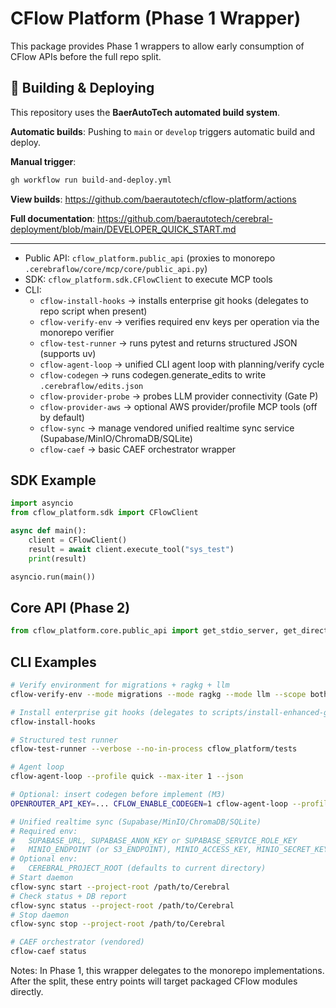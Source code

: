 # CFlow Platform (Phase 1 Wrapper)

This package provides Phase 1 wrappers to allow early consumption of CFlow APIs before the full repo split.

## 🚀 Building & Deploying

This repository uses the **BaerAutoTech automated build system**.

**Automatic builds**: Pushing to `main` or `develop` triggers automatic build and deploy.

**Manual trigger**:
```bash
gh workflow run build-and-deploy.yml
```

**View builds**: https://github.com/baerautotech/cflow-platform/actions

**Full documentation**: https://github.com/baerautotech/cerebral-deployment/blob/main/DEVELOPER_QUICK_START.md

---

- Public API: `cflow_platform.public_api` (proxies to monorepo `.cerebraflow/core/mcp/core/public_api.py`)
- SDK: `cflow_platform.sdk.CFlowClient` to execute MCP tools
- CLI:
  - `cflow-install-hooks` → installs enterprise git hooks (delegates to repo script when present)
  - `cflow-verify-env` → verifies required env keys per operation via the monorepo verifier
  - `cflow-test-runner` → runs pytest and returns structured JSON (supports uv)
  - `cflow-agent-loop` → unified CLI agent loop with planning/verify cycle
  - `cflow-codegen` → runs codegen.generate_edits to write `.cerebraflow/edits.json`
  - `cflow-provider-probe` → probes LLM provider connectivity (Gate P)
  - `cflow-provider-aws` → optional AWS provider/profile MCP tools (off by default)
  - `cflow-sync` → manage vendored unified realtime sync service (Supabase/MinIO/ChromaDB/SQLite)
  - `cflow-caef` → basic CAEF orchestrator wrapper

## SDK Example

```python
import asyncio
from cflow_platform.sdk import CFlowClient

async def main():
    client = CFlowClient()
    result = await client.execute_tool("sys_test")
    print(result)

asyncio.run(main())
```

## Core API (Phase 2)

```python
from cflow_platform.core.public_api import get_stdio_server, get_direct_client_executor, safe_get_version_info
```

## CLI Examples

```bash
# Verify environment for migrations + ragkg + llm
cflow-verify-env --mode migrations --mode ragkg --mode llm --scope both

# Install enterprise git hooks (delegates to scripts/install-enhanced-git-hooks.sh)
cflow-install-hooks

# Structured test runner
cflow-test-runner --verbose --no-in-process cflow_platform/tests

# Agent loop
cflow-agent-loop --profile quick --max-iter 1 --json

# Optional: insert codegen before implement (M3)
OPENROUTER_API_KEY=... CFLOW_ENABLE_CODEGEN=1 cflow-agent-loop --profile quick --max-iter 1 --json

# Unified realtime sync (Supabase/MinIO/ChromaDB/SQLite)
# Required env:
#   SUPABASE_URL, SUPABASE_ANON_KEY or SUPABASE_SERVICE_ROLE_KEY
#   MINIO_ENDPOINT (or S3_ENDPOINT), MINIO_ACCESS_KEY, MINIO_SECRET_KEY
# Optional env:
#   CEREBRAL_PROJECT_ROOT (defaults to current directory)
# Start daemon
cflow-sync start --project-root /path/to/Cerebral
# Check status + DB report
cflow-sync status --project-root /path/to/Cerebral
# Stop daemon
cflow-sync stop --project-root /path/to/Cerebral

# CAEF orchestrator (vendored)
cflow-caef status
```

Notes: In Phase 1, this wrapper delegates to the monorepo implementations. After the split, these entry points will target packaged CFlow modules directly.
